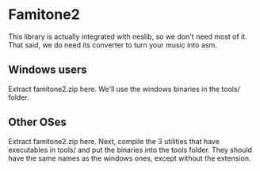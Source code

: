 # Famitone2

This library is actually integrated with neslib, so we don't need most of it. That said, we do need its
converter to turn your music into asm. 

## Windows users

Extract famitone2.zip here. We'll use the windows binaries in the tools/ folder.

## Other OSes

Extract famitone2.zip here. Next, compile the 3 utilities that have executables in tools/ and put the binaries into
the tools folder. They should have the same names as the windows ones, except without the extension.